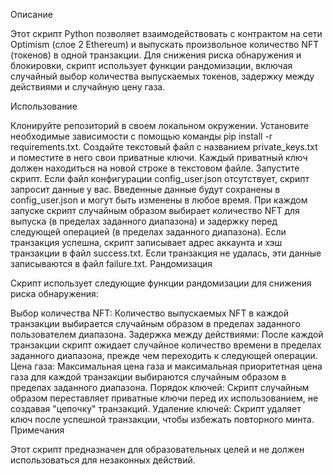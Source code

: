 
Описание

Этот скрипт Python позволяет взаимодействовать с контрактом на сети Optimism (слое 2 Ethereum) и выпускать произвольное количество NFT (токенов) в одной транзакции. Для снижения риска обнаружения и блокировки, скрипт использует функции рандомизации, включая случайный выбор количества выпускаемых токенов, задержку между действиями и случайную цену газа.

Использование

Клонируйте репозиторий в своем локальном окружении.
Установите необходимые зависимости с помощью команды pip install -r requirements.txt.
Создайте текстовый файл с названием private_keys.txt и поместите в него свои приватные ключи. Каждый приватный ключ должен находиться на новой строке в текстовом файле.
Запустите скрипт. Если файл конфигурации config_user.json отсутствует, скрипт запросит данные у вас. Введенные данные будут сохранены в config_user.json и могут быть изменены в любое время.
При каждом запуске скрипт случайным образом выбирает количество NFT для выпуска (в пределах заданного диапазона) и задержку перед следующей операцией (в пределах заданного диапазона).
Если транзакция успешна, скрипт записывает адрес аккаунта и хэш транзакции в файл success.txt. Если транзакция не удалась, эти данные записываются в файл failure.txt.
Рандомизация

Скрипт использует следующие функции рандомизации для снижения риска обнаружения:

Выбор количества NFT: Количество выпускаемых NFT в каждой транзакции выбирается случайным образом в пределах заданного пользователем диапазона.
Задержка между действиями: После каждой транзакции скрипт ожидает случайное количество времени в пределах заданного диапазона, прежде чем переходить к следующей операции.
Цена газа: Максимальная цена газа и максимальная приоритетная цена газа для каждой транзакции выбираются случайным образом в пределах заданного диапазона.
Порядок ключей: Скрипт случайным образом переставляет приватные ключи перед их использованием, не создавая "цепочку" транзакций.
Удаление ключей: Скрипт удаляет ключ после успешной транзакции, чтобы избежать повторного минта.
Примечания

Этот скрипт предназначен для образовательных целей и не должен использоваться для незаконных действий.
